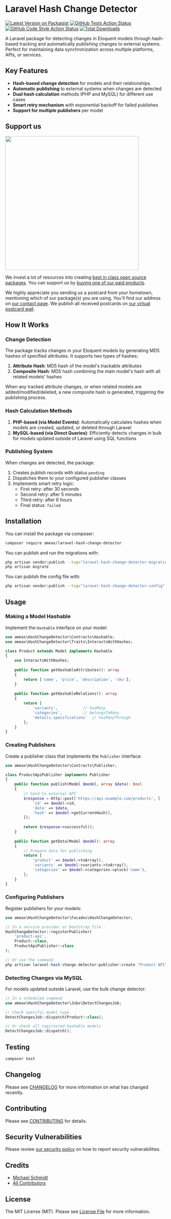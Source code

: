 # Laravel Hash Change Detector

[![Latest Version on Packagist](https://img.shields.io/packagist/v/ameax/laravel-hash-change-detector.svg?style=flat-square)](https://packagist.org/packages/ameax/laravel-hash-change-detector)
[![GitHub Tests Action Status](https://img.shields.io/github/actions/workflow/status/ameax/laravel-hash-change-detector/run-tests.yml?branch=main&label=tests&style=flat-square)](https://github.com/ameax/laravel-hash-change-detector/actions?query=workflow%3Arun-tests+branch%3Amain)
[![GitHub Code Style Action Status](https://img.shields.io/github/actions/workflow/status/ameax/laravel-hash-change-detector/fix-php-code-style-issues.yml?branch=main&label=code%20style&style=flat-square)](https://github.com/ameax/laravel-hash-change-detector/actions?query=workflow%3A"Fix+PHP+code+style+issues"+branch%3Amain)
[![Total Downloads](https://img.shields.io/packagist/dt/ameax/laravel-hash-change-detector.svg?style=flat-square)](https://packagist.org/packages/ameax/laravel-hash-change-detector)

A Laravel package for detecting changes in Eloquent models through hash-based tracking and automatically publishing changes to external systems. Perfect for maintaining data synchronization across multiple platforms, APIs, or services.

## Key Features

- **Hash-based change detection** for models and their relationships
- **Automatic publishing** to external systems when changes are detected  
- **Dual hash calculation** methods (PHP and MySQL) for different use cases
- **Smart retry mechanism** with exponential backoff for failed publishes
- **Support for multiple publishers** per model

## Support us

[<img src="https://github-ads.s3.eu-central-1.amazonaws.com/laravel-hash-change-detector.jpg?t=1" width="419px" />](https://spatie.be/github-ad-click/laravel-hash-change-detector)

We invest a lot of resources into creating [best in class open source packages](https://spatie.be/open-source). You can support us by [buying one of our paid products](https://spatie.be/open-source/support-us).

We highly appreciate you sending us a postcard from your hometown, mentioning which of our package(s) you are using. You'll find our address on [our contact page](https://spatie.be/about-us). We publish all received postcards on [our virtual postcard wall](https://spatie.be/open-source/postcards).

## How It Works

### Change Detection

The package tracks changes in your Eloquent models by generating MD5 hashes of specified attributes. It supports two types of hashes:

1. **Attribute Hash**: MD5 hash of the model's trackable attributes
2. **Composite Hash**: MD5 hash combining the main model's hash with all related models' hashes

When any tracked attribute changes, or when related models are added/modified/deleted, a new composite hash is generated, triggering the publishing process.

### Hash Calculation Methods

1. **PHP-based (via Model Events)**: Automatically calculates hashes when models are created, updated, or deleted through Laravel
2. **MySQL-based (via Direct Queries)**: Efficiently detects changes in bulk for models updated outside of Laravel using SQL functions

### Publishing System

When changes are detected, the package:
1. Creates publish records with status `pending`
2. Dispatches them to your configured publisher classes
3. Implements smart retry logic:
   - First retry: after 30 seconds
   - Second retry: after 5 minutes  
   - Third retry: after 6 hours
   - Final status: `failed`

## Installation

You can install the package via composer:

```bash
composer require ameax/laravel-hash-change-detector
```

You can publish and run the migrations with:

```bash
php artisan vendor:publish --tag="laravel-hash-change-detector-migrations"
php artisan migrate
```

You can publish the config file with:

```bash
php artisan vendor:publish --tag="laravel-hash-change-detector-config"
```

## Usage

### Making a Model Hashable

Implement the `Hashable` interface on your model:

```php
use ameax\HashChangeDetector\Contracts\Hashable;
use ameax\HashChangeDetector\Traits\InteractsWithHashes;

class Product extends Model implements Hashable
{
    use InteractsWithHashes;
    
    public function getHashableAttributes(): array
    {
        return ['name', 'price', 'description', 'sku'];
    }
    
    public function getHashableRelations(): array
    {
        return [
            'variants',           // hasMany
            'categories',         // belongsToMany
            'details.specifications'  // hasManyThrough
        ];
    }
}
```

### Creating Publishers

Create a publisher class that implements the `Publisher` interface:

```php
use ameax\HashChangeDetector\Contracts\Publisher;

class ProductApiPublisher implements Publisher
{
    public function publish(Model $model, array $data): bool
    {
        // Send to external API
        $response = Http::post('https://api.example.com/products', [
            'id' => $model->id,
            'data' => $data,
            'hash' => $model->getCurrentHash(),
        ]);
        
        return $response->successful();
    }
    
    public function getData(Model $model): array
    {
        // Prepare data for publishing
        return [
            'product' => $model->toArray(),
            'variants' => $model->variants->toArray(),
            'categories' => $model->categories->pluck('name'),
        ];
    }
}
```

### Configuring Publishers

Register publishers for your models:

```php
use ameax\HashChangeDetector\Facades\HashChangeDetector;

// In a service provider or bootstrap file
HashChangeDetector::registerPublisher(
    'product-api',
    Product::class,
    ProductApiPublisher::class
);

// Or use the command
php artisan laravel-hash-change-detector:publisher:create "Product API" Product ProductApiPublisher
```

### Detecting Changes via MySQL

For models updated outside Laravel, use the bulk change detector:

```php
// In a scheduled command
use ameax\HashChangeDetector\Jobs\DetectChangesJob;

// Check specific model type
DetectChangesJob::dispatch(Product::class);

// Or check all registered hashable models
DetectChangesJob::dispatch();
```

## Testing

```bash
composer test
```

## Changelog

Please see [CHANGELOG](CHANGELOG.md) for more information on what has changed recently.

## Contributing

Please see [CONTRIBUTING](CONTRIBUTING.md) for details.

## Security Vulnerabilities

Please review [our security policy](../../security/policy) on how to report security vulnerabilities.

## Credits

- [Michael Schmidt](https://github.com/ameax)
- [All Contributors](../../contributors)

## License

The MIT License (MIT). Please see [License File](LICENSE.md) for more information.
